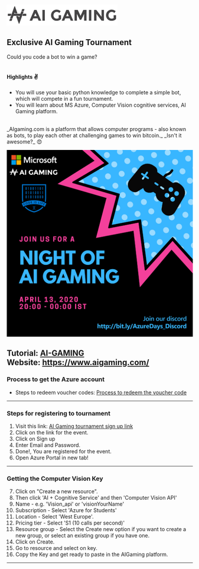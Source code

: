 ![AI Gaming Logo](https://github.com/MSPImpact/AI_Gaming/blob/master/photos_for_readme/aiWebsiteLogo.png)<br>
##  Exclusive AI Gaming Tournament
Could you code a bot to win a game?<br><br>
#### Highlights ✌
- You will use your basic python knowledge to complete a simple bot, which will compete in a fun tournament.
- You will learn about MS Azure, Computer Vision cognitive services, AI Gaming platform.
<br />
_AIgaming.com is a platform that allows computer programs - also known as bots, to play each other at challenging games to win bitcoin._ _Isn't it awesome?_ 😍

<p align="center">
<img src="https://github.com/MSPImpact/AI_Gaming/blob/master/photos_for_readme/Picture1.jpg">
</p>  

Tutorial: [AI-GAMING](https://www.youtube.com/watch?v=lqFmz5-OVA0&list=PLVACl7F2s1BehsJ5oXkNdMZaej_QV8CnS)<br>
Website: https://www.aigaming.com/
------------------------------------------------------
### Process to get the Azure account
- Steps to redeem voucher codes: [Process to redeem the voucher code](https://github.com/MSPImpact/AI_Gaming/blob/master/Process%20to%20redeem%20the%20voucher%20code.md)

------------------------------------------------------
### Steps for registering to tournament
1. Visit this link: [AI Gaming tournament sign up link](https://www.aigaming.com/event?code=254-340-932)
2. Click on the link for the event.
3. Click on Sign up
4. Enter Email and Password.
5. Done!, You are registered for the event.
6. Open Azure Portal in new tab!

------------------------------------------------------
### Getting the Computer Vision Key
7. Click on "Create a new resource".
8. Then click 'AI + Cognitive Service' and then 'Computer Vision API'
9. Name - e.g. 'Vision_api' or 'visionYourName'
10. Subscription - Select 'Azure for Students'
11. Location - Select 'West Europe'.
12. Pricing tier - Select 'S1 (10 calls per second)'
13. Resource group - Select the Create new option if you want to create a new group, 		or select an existing group if you have one.
14. Click on Create.
15. Go to resource and select on key.
16. Copy the Key and get ready to paste in the AIGaming platform.



------------------------------------------------------
<Maintained by MPSImpact>
